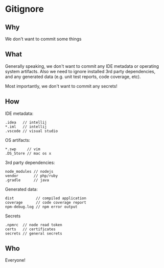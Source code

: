 # Gitignore

## Why

We don't want to commit some things

## What

Generally speaking, we don't want to commit any IDE metadata or operating system artifacts. Also we need to ignore installed 3rd party dependencies, and any generated data (e.g. unit test reports, code coverage, etc).

Most importantly, we don't want to commit any secrets!

## How

IDE metadata:
```
.idea   // intellij
*.iml   // intellij
.vscode // visual studio
```

OS artifacts:
```
*.swp     // vim
.DS_Store // mac os x
```

3rd party dependencies:
```
node_modules // nodejs
vendor       // php/ruby
.gradle      // java
```

Generated data:
```
dist          // compiled application
coverage      // code coverage report
npm-debug.log // npm error output
```

Secrets
```
.npmrc  // node read token
certs   // certificates
secrets // general secrets
```

## Who

Everyone!
